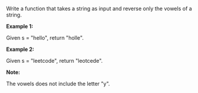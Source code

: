 
Write a function that takes a string as input and reverse only the vowels of a string.


**Example 1:**<br />
Given s = "hello", return "holle".



**Example 2:**<br />
Given s = "leetcode", return "leotcede".



**Note:**<br />
The vowels does not include the letter "y".

